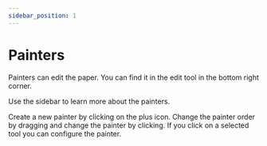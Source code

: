 ```yaml
---
sidebar_position: 1
---
```


# Painters

Painters can edit the paper.
You can find it in the edit tool in the bottom right corner.

Use the sidebar to learn more about the painters.

Create a new painter by clicking on the plus icon. Change the painter order by dragging and change the painter by clicking.
If you click on a selected tool you can configure the painter.
